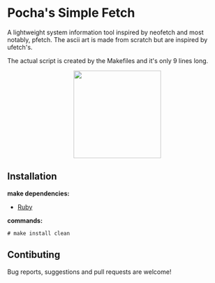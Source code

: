 # Pocha's Simple Fetch

A lightweight system information tool inspired by neofetch and most
notably, pfetch. The ascii art is made from scratch but are inspired
by ufetch's.

The actual script is created by the Makefiles and it's only 9 lines
long.

<p align="center"><img src="https://gitlab.com/ICanOnlySuffer/psf/-/raw/main/screenshot.png" width="200px"></p>

## Installation

**make dependencies:**

- [Ruby](https://www.ruby-lang.org/)

**commands:**

	# make install clean

## Contibuting

Bug reports, suggestions and pull requests are welcome!

